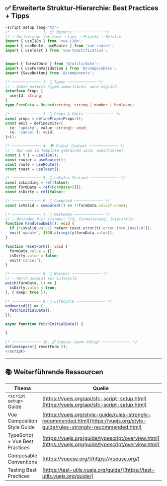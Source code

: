 ## ✅ Erweiterte Struktur-Hierarchie: Best Practices + Tipps

```ts
<script setup lang="ts">
/* ───────────── 1. 📦 Imports ───────────── */
// 💡 Sortierung: Vue Core → Libs → Projekt → Relativ
import { useI18n } from 'vue-i18n';
import { useRoute, useRouter } from 'vue-router';
import { useToast } from 'vue-toastification';


import { formatDate } from '@/utils/date';
import { useFormValidation } from '@/composables';
import {SaveButton} from '@/components';

/* ───────────── 2. 🧱 Typen ───────────── */
// 💡 Immer externe Typen importieren, wenn möglich
interface Props {
  userId: string;
}
type FormData = Record<string, string | number | boolean>;

/* ───────────── 3. 🎯 Props & Emits ───────────── */
const props = defineProps<Props>();
const emit = defineEmits<{
  (e: 'update', value: string): void;
  (e: 'cancel'): void;
}>();

/* ───────────── 4. 🌍 Global Context ───────────── */
// 💡 Nur was im Template gebraucht wird, exportieren!
const { t } = useI18n();
const router = useRouter();
const route = useRoute();
const toast = useToast();

/* ───────────── 5. 🧪 Lokaler Zustand ───────────── */
const isLoading = ref(false);
const formData = ref<FormData>({});
const isDirty = ref(false);

/* ───────────── 6. 🧮 Computed ───────────── */
const isValid = computed(() => !!formData.value?.name);

/* ───────────── 7. 🧠 Methoden ───────────── */
// 💡 Methoden klar trennen: I/O, Formatierung, Interaktion
function handleSubmit(): void {
  if (!isValid.value) return toast.error(t('error.form.invalid'));
  emit('update', JSON.stringify(formData.value));
}

function resetForm(): void {
  formData.value = {};
  isDirty.value = false;
  emit('cancel');
}

/* ───────────── 8. 🧭 Watcher ───────────── */
// 💡 Watch separat von Lifecycle
watch(formData, () => {
  isDirty.value = true;
}, { deep: true });

/* ───────────── 9. 🚀 Lifecycle ───────────── */
onMounted(() => {
  fetchInitialData();
});

async function fetchInitialData() {

}

/* ───────────── 10. 🔓 Expose (wenn nötig) ───────────── */
defineExpose({ resetForm });
</script>
```

---

## 📚 Weiterführende Ressourcen

| Thema                           | Quelle                                                                                                                         |
| ------------------------------- | ------------------------------------------------------------------------------------------------------------------------------ |
| `<script setup>` Guide          | [https://vuejs.org/api/sfc-script-setup.html](https://vuejs.org/api/sfc-script-setup.html)                                     |
| Vue Composition Style Guide     | [https://vuejs.org/style-guide/rules-strongly-recommended.html](https://vuejs.org/style-guide/rules-strongly-recommended.html) |
| TypeScript + Vue Best Practices | [https://vuejs.org/guide/typescript/overview.html](https://vuejs.org/guide/typescript/overview.html)                           |
| Composable Conventions          | [https://vueuse.org/](https://vueuse.org/)                                                                                     |
| Testing Best Practices          | [https://test-utils.vuejs.org/guide/](https://test-utils.vuejs.org/guide/)                                                     |
